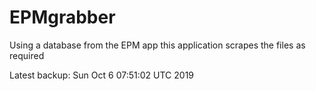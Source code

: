 # EPMgrabber
Using a database from the EPM app this application scrapes the files as required


Latest backup: Sun Oct 6 07:51:02 UTC 2019
